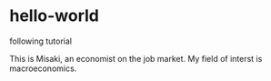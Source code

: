 # hello-world
following tutorial

This is Misaki, an economist on the job market. My field of interst is macroeconomics.
